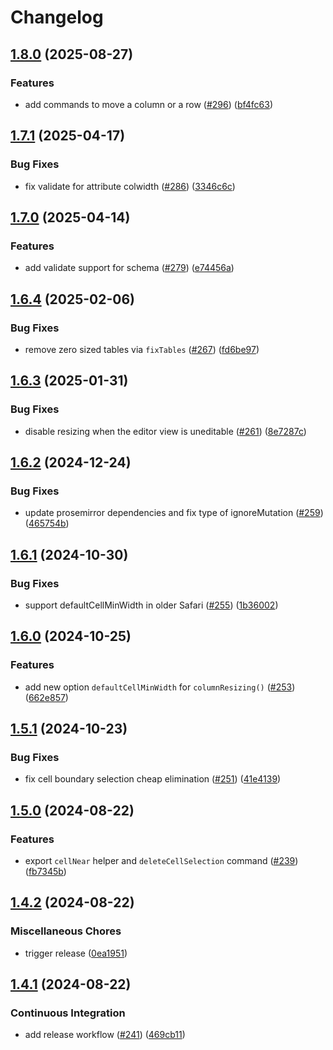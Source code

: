 # Changelog

## [1.8.0](https://github.com/ProseMirror/prosemirror-tables/compare/v1.7.1...v1.8.0) (2025-08-27)


### Features

* add commands to move a column or a row ([#296](https://github.com/ProseMirror/prosemirror-tables/issues/296)) ([bf4fc63](https://github.com/ProseMirror/prosemirror-tables/commit/bf4fc6332425f1d1689c29ecc4b70d722053dec8))

## [1.7.1](https://github.com/ProseMirror/prosemirror-tables/compare/v1.7.0...v1.7.1) (2025-04-17)


### Bug Fixes

* fix validate for attribute colwidth ([#286](https://github.com/ProseMirror/prosemirror-tables/issues/286)) ([3346c6c](https://github.com/ProseMirror/prosemirror-tables/commit/3346c6c798f462a4f3d1c5ab47a2f74d62a07921))

## [1.7.0](https://github.com/ProseMirror/prosemirror-tables/compare/v1.6.4...v1.7.0) (2025-04-14)


### Features

* add validate support for schema ([#279](https://github.com/ProseMirror/prosemirror-tables/issues/279)) ([e74456a](https://github.com/ProseMirror/prosemirror-tables/commit/e74456a58caf381b375920f1cd752ef063acb98a))

## [1.6.4](https://github.com/ProseMirror/prosemirror-tables/compare/v1.6.3...v1.6.4) (2025-02-06)


### Bug Fixes

* remove zero sized tables via `fixTables` ([#267](https://github.com/ProseMirror/prosemirror-tables/issues/267)) ([fd6be97](https://github.com/ProseMirror/prosemirror-tables/commit/fd6be971b799b5c6d2c1a30a52032831e5fedddc))

## [1.6.3](https://github.com/ProseMirror/prosemirror-tables/compare/v1.6.2...v1.6.3) (2025-01-31)


### Bug Fixes

* disable resizing when the editor view is uneditable ([#261](https://github.com/ProseMirror/prosemirror-tables/issues/261)) ([8e7287c](https://github.com/ProseMirror/prosemirror-tables/commit/8e7287cfa47bab0da9a9e38cd9f65c7ece95d67d))

## [1.6.2](https://github.com/ProseMirror/prosemirror-tables/compare/v1.6.1...v1.6.2) (2024-12-24)


### Bug Fixes

* update prosemirror dependencies and fix type of ignoreMutation ([#259](https://github.com/ProseMirror/prosemirror-tables/issues/259)) ([465754b](https://github.com/ProseMirror/prosemirror-tables/commit/465754b97ecbca4778e0cc667511cd59f16db92a))

## [1.6.1](https://github.com/ProseMirror/prosemirror-tables/compare/v1.6.0...v1.6.1) (2024-10-30)


### Bug Fixes

* support defaultCellMinWidth in older Safari ([#255](https://github.com/ProseMirror/prosemirror-tables/issues/255)) ([1b36002](https://github.com/ProseMirror/prosemirror-tables/commit/1b36002196b6bdad11fce40b5a03e15a934f03e6))

## [1.6.0](https://github.com/ProseMirror/prosemirror-tables/compare/v1.5.1...v1.6.0) (2024-10-25)


### Features

* add new option `defaultCellMinWidth` for `columnResizing()` ([#253](https://github.com/ProseMirror/prosemirror-tables/issues/253)) ([662e857](https://github.com/ProseMirror/prosemirror-tables/commit/662e857d87fafcb5f77247205c2e91d392b7401d))

## [1.5.1](https://github.com/ProseMirror/prosemirror-tables/compare/v1.5.0...v1.5.1) (2024-10-23)


### Bug Fixes

* fix cell boundary selection cheap elimination ([#251](https://github.com/ProseMirror/prosemirror-tables/issues/251)) ([41e4139](https://github.com/ProseMirror/prosemirror-tables/commit/41e4139073f2e97bc86987adf80c7f3fa5a6dbda))

## [1.5.0](https://github.com/ProseMirror/prosemirror-tables/compare/v1.4.2...v1.5.0) (2024-08-22)


### Features

* export `cellNear` helper and `deleteCellSelection` command ([#239](https://github.com/ProseMirror/prosemirror-tables/issues/239)) ([fb7345b](https://github.com/ProseMirror/prosemirror-tables/commit/fb7345b2f39a8f022e3be32e4022d8697e683d6c))

## [1.4.2](https://github.com/ProseMirror/prosemirror-tables/compare/v1.4.1...v1.4.2) (2024-08-22)


### Miscellaneous Chores

* trigger release ([0ea1951](https://github.com/ProseMirror/prosemirror-tables/commit/0ea1951a22fc0e70713a26ce87e2875cae6b5887))

## [1.4.1](https://github.com/ProseMirror/prosemirror-tables/compare/v1.4.0...v1.4.1) (2024-08-22)


### Continuous Integration

* add release workflow ([#241](https://github.com/ProseMirror/prosemirror-tables/issues/241)) ([469cb11](https://github.com/ProseMirror/prosemirror-tables/commit/469cb11d2e3aa9e1b5b3e2a540431da69f1d64a1))
